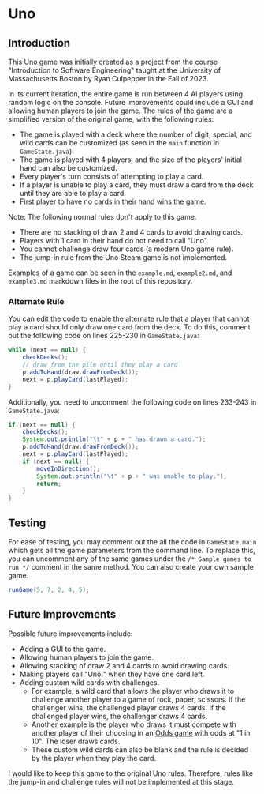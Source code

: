 # Uno

## Introduction
This Uno game was initially created as a project from the course "Introduction to Software Engineering" taught at the University of Massachusetts Boston by Ryan Culpepper in the Fall of 2023.

In its current iteration, the entire game is run between 4 AI players using random logic on the console. Future improvements could include a GUI and allowing human players to join the game. The rules of the game are a simplified version of the original game, with the following rules:
- The game is played with a deck where the number of digit, special, and wild cards can be customized (as seen in the `main` function in `GameState.java`).
- The game is played with 4 players, and the size of the players' initial hand can also be customized.
- Every player's turn consists of attempting to play a card.
- If a player is unable to play a card, they must draw a card from the deck until they are able to play a card.
- First player to have no cards in their hand wins the game.

Note: The following normal rules don't apply to this game.
- There are no stacking of draw 2 and 4 cards to avoid drawing cards.
- Players with 1 card in their hand do not need to call "Uno".
- You cannot challenge draw four cards (a modern Uno game rule).
- The jump-in rule from the Uno Steam game is not implemented.

Examples of a game can be seen in the `example.md`, `example2.md`, and `example3.md` markdown files in the root of this repository.

### Alternate Rule

You can edit the code to enable the alternate rule that a player that cannot play a card should only draw one card from the deck. To do this, comment out the following code on lines 225-230 in `GameState.java`:
```java
while (next == null) {
    checkDecks();
    // draw from the pile until they play a card
    p.addToHand(draw.drawFromDeck());
    next = p.playCard(lastPlayed);
}
```
Additionally, you need to uncomment the following code on lines 233-243 in `GameState.java`:
```java
if (next == null) {
    checkDecks();
    System.out.println("\t" + p + " has drawn a card.");
    p.addToHand(draw.drawFromDeck());
    next = p.playCard(lastPlayed);
    if (next == null) {
        moveInDirection();
        System.out.println("\t" + p + " was unable to play.");
        return;
    }
}
```
## Testing

For ease of testing, you may comment out the all the code in `GameState.main` which gets all the game parameters from the command line. To replace this, you can uncomment any of the same games under the `/* Sample games to run */` comment in the same method. You can also create your own sample game.

```java
runGame(5, 7, 2, 4, 5);
```

## Future Improvements

Possible future improvements include:
- Adding a GUI to the game.
- Allowing human players to join the game.
- Allowing stacking of draw 2 and 4 cards to avoid drawing cards.
- Making players call "Uno!" when they have one card left.
- Adding custom wild cards with challenges.
    - For example, a wild card that allows the player who draws it to challenge another player to a game of rock, paper, scissors. If the challenger wins, the challenged player draws 4 cards. If the challenged player wins, the challenger draws 4 cards.
    - Another example is the player who draws it must compete with another player of their choosing in an [Odds game](https://what-are-the-odds.info/) with odds at "1 in 10". The loser draws cards.
    - These custom wild cards can also be blank and the rule is decided by the player when they play the card.

I would like to keep this game to the original Uno rules. Therefore, rules like the jump-in and challenge rules will not be implemented at this stage. 


